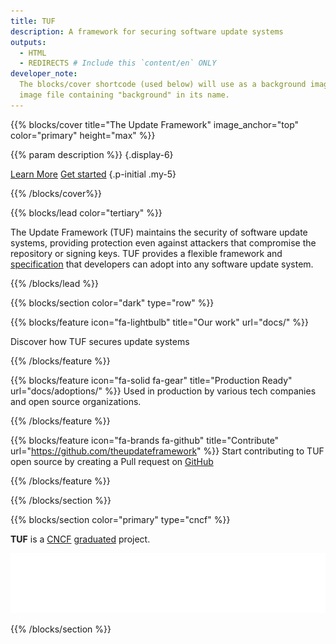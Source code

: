 ```yaml
---
title: TUF
description: A framework for securing software update systems
outputs:
  - HTML
  - REDIRECTS # Include this `content/en` ONLY
developer_note:
  The blocks/cover shortcode (used below) will use as a background image any
  image file containing "background" in its name.
---
```


{{% blocks/cover title="The Update Framework" image_anchor="top" color="primary" height="max" %}}

<!-- prettier-ignore -->
{{% param description %}}
{.display-6}

<a class="btn btn-lg btn-primary me-3" href="docs/">Learn More</a>
<a class="btn btn-lg btn-secondary" href="docs/get-started/">Get started</a>
{.p-initial .my-5}

{{% /blocks/cover%}}

{{% blocks/lead color="tertiary" %}}

The Update Framework (TUF) maintains the security of software update systems,
providing protection even against attackers that compromise the repository or
signing keys. TUF provides a flexible framework and
[specification](https://theupdateframework.github.io/specification/latest/) that
developers can adopt into any software update system.

{{% /blocks/lead %}}

{{% blocks/section color="dark" type="row" %}}

{{% blocks/feature icon="fa-lightbulb" title="Our work" url="docs/" %}}

Discover how TUF secures update systems

{{% /blocks/feature %}}

{{% blocks/feature icon="fa-solid fa-gear" title="Production Ready" url="docs/adoptions/" %}}
Used in production by various tech companies and open source organizations.

{{% /blocks/feature %}}

{{% blocks/feature icon="fa-brands fa-github" title="Contribute" url="https://github.com/theupdateframework" %}}
Start contributing to TUF open source by creating a Pull request on
[GitHub](https://github.com/theupdateframework)

{{% /blocks/feature %}}

{{% /blocks/section %}}

{{% blocks/section color="primary" type="cncf" %}}

**TUF** is a [CNCF](https://www.cncf.io)
[graduated](https://www.cncf.io/projects) project.

[![CNCF logo][]][cncf]

[cncf]: https://cncf.io
[cncf logo]: static/img/cncf-white.svg
[incubating]: https://www.cncf.io/projects/

{{% /blocks/section %}}
